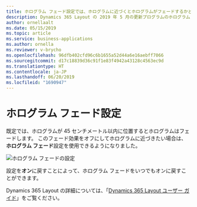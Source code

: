 ```yaml
---
title: ホログラム フェード設定では、ホログラムに近づくとホログラムがフェードするかどうかを制御します。
description: Dynamics 365 Layout の 2019 年 5 月の更新プログラムのホログラム フェード設定では、ホログラムから 45 センチメートルより近づくとホログラムがフェードするかどうかを制御します。
author: ornellaalt
ms.date: 05/15/2019
ms.topic: article
ms.service: business-applications
ms.author: ornella
ms.reviewer: v-brycho
ms.openlocfilehash: 96dfb402cfd96c6b1655a52d44a6e16aebff7066
ms.sourcegitcommit: d17c18839d36c91f1e83f4942a43128c4563ec9d
ms.translationtype: HT
ms.contentlocale: ja-JP
ms.lasthandoff: 06/20/2019
ms.locfileid: "1690947"
---
```

# <a name="hologram-fade-setting"></a>ホログラム フェード設定

既定では、ホログラムが 45 センチメートル以内に位置するとホログラムはフェードします。 このフェード効果をオフにしてホログラムに近づきたい場合は、**ホログラム フェード**設定を使用できるようになりました。

![ホログラム フェードの設定](media/hologram-fade.PNG "ホログラム フェードの設定")

設定を**オン**に戻すことによって、ホログラム フェードをいつでもオンに戻すことができます。

Dynamics 365 Layout の詳細については、「[Dynamics 365 Layout ユーザー ガイド](https://docs.microsoft.com/dynamics365/mixed-reality/layout/user-guide)」をご覧ください。
